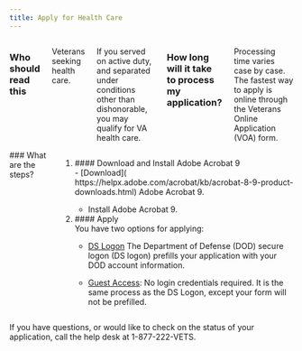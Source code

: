 ```yaml
---
title: Apply for Health Care
---
```

<div class="main" role="main" markdown="0">

<div class="section one" markdown="0">

<div class="primary" markdown="0">
<div class="row" markdown="0">
<div class="small-12 columns" markdown="1">

### Who should read this
Veterans seeking health care. 

If you served on active duty, and separated under conditions other than dishonorable, you may qualify for VA health care. 

### How long will it take to process my application? 
Processing time varies case by case. The fastest way to apply is online through the Veterans Online Application (VOA) form.

</div>
<div class="small-12 columns" markdown="0">

<div markdown="1">
### What are the steps? 
</div>

<ol class="process" markdown="0">
<li class="step one wow fadeIn animated" markdown="0">

<div markdown="1">
#### Download and Install Adobe Acrobat 9 
</div>

<div class="feature" markdown="1">
- [Download]( https://helpx.adobe.com/acrobat/kb/acrobat-8-9-product-downloads.html) Adobe Acrobat 9.

- Install Adobe Acrobat 9.
</div>
</li>

<li class="step two wow fadeIn animated" markdown="0">
<div markdown="1">
#### Apply
</div>

<div class="feature" markdown="1">
You have two options for applying: 
    
- [DS Logon](https://myaccess.dmdc.osd.mil/identitymanagement/authenticate.do;jsessionid=WLLLMVNchbpfEW6nR9II-NSixp7838q0Ngrvk6GvKhCSC3oigrPc!-1899913949?execution=e1s1) The Department of Defense (DOD) secure logon (DS logon) prefills your application with your DOD account information.
    
- [Guest Access](https://www.voa.aac.va.gov/voa-ui/anon.jsp): No login credentials required. It is the same process as the DS Logon, except your form will not be prefilled. 
</div>
</li>
</ol>
</div>

<div class="small-12 columns" markdown="0">
If you have questions, or would like to check on the status of your application, call the help desk at 1-877-222-VETS.
</div>
</div>
</div>
